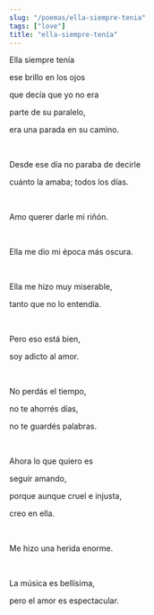 ```yaml
---
slug: "/poemas/ella-siempre-tenia"
tags: ["love"]
title: "ella-siempre-tenía"
---
```

Ella siempre tenía

ese brillo en los ojos

que decía que yo no era

parte de su paralelo,

era una parada en su camino.

&nbsp;

Desde ese día no paraba de decirle

cuánto la amaba; todos los días.

&nbsp;

Amo querer darle mi riñón.

&nbsp;

Ella me dio mi época más oscura.

&nbsp;

Ella me hizo muy miserable,

tanto que no lo entendía.

&nbsp;

Pero eso está bien,

soy adicto al amor.

&nbsp;

No perdás el tiempo,

no te ahorrés días,

no te guardés palabras.

&nbsp;

Ahora lo que quiero es

seguir amando,

porque aunque cruel e injusta,

creo en ella.

&nbsp;

Me hizo una herida enorme.

&nbsp;

La música es bellísima,

pero el amor es espectacular.
